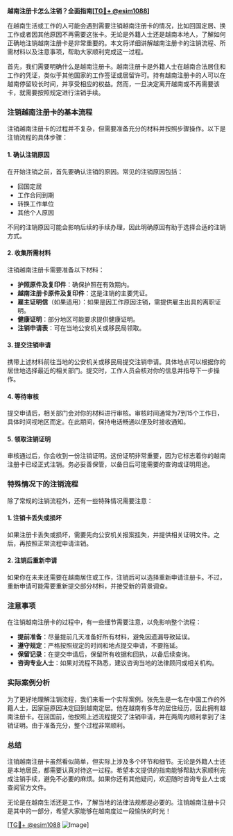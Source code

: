 **越南注册卡怎么注销？全面指南[[TG💪+ @esim1088](https://t.me/s/esim1088)]**

在越南生活或工作的人可能会遇到需要注销越南注册卡的情况，比如回国定居、换工作或者因其他原因不再需要这张卡。无论是外籍人士还是越南本地人，了解如何正确地注销越南注册卡是非常重要的。本文将详细讲解越南注册卡的注销流程、所需材料以及注意事项，帮助大家顺利完成这一过程。

首先，我们需要明确什么是越南注册卡。越南注册卡是外籍人士在越南合法居住和工作的凭证，类似于其他国家的工作签证或居留许可。持有越南注册卡的人可以在越南停留较长时间，并享受相应的权益。然而，一旦决定离开越南或不再需要该卡，就需要按照规定进行注销手续。

### 注销越南注册卡的基本流程

注销越南注册卡的过程并不复杂，但需要准备充分的材料并按照步骤操作。以下是注销流程的具体步骤：

#### 1. 确认注销原因

在开始注销之前，首先要确认注销的原因。常见的注销原因包括：
- 回国定居
- 工作合同到期
- 转换工作单位
- 其他个人原因

不同的注销原因可能会影响后续的手续办理，因此明确原因有助于选择合适的注销方式。

#### 2. 收集所需材料

注销越南注册卡需要准备以下材料：
- **护照原件及复印件**：确保护照在有效期内。
- **越南注册卡原件及复印件**：这是注销的主要凭证。
- **雇主证明信**（如果适用）：如果是因工作原因注销，需提供雇主出具的离职证明。
- **健康证明**：部分地区可能要求提供健康证明。
- **注销申请表**：可在当地公安机关或移民局领取。

#### 3. 提交注销申请

携带上述材料前往当地的公安机关或移民局提交注销申请。具体地点可以根据你的居住地选择最近的相关部门。提交时，工作人员会核对你的信息并指导下一步操作。

#### 4. 等待审核

提交申请后，相关部门会对你的材料进行审核。审核时间通常为7到15个工作日，具体时间视地区而定。在此期间，保持电话畅通以便及时接收通知。

#### 5. 领取注销证明

审核通过后，你会收到一份注销证明。这份证明非常重要，因为它标志着你的越南注册卡已经正式注销。务必妥善保管，以备日后可能需要的查询或证明用途。

### 特殊情况下的注销流程

除了常规的注销流程外，还有一些特殊情况需要注意：

#### 1. 注销卡丢失或损坏

如果注册卡丢失或损坏，需要先向公安机关报案挂失，并提供相关证明文件。之后，再按照正常流程申请注销。

#### 2. 注销后重新申请

如果你在未来还需要在越南居住或工作，注销后可以选择重新申请注册卡。不过，重新申请可能需要重新提交部分材料，并接受新的背景调查。

### 注意事项

在注销越南注册卡的过程中，有一些细节需要注意，以免影响整个流程：

- **提前准备**：尽量提前几天准备好所有材料，避免因遗漏导致延误。
- **遵守规定**：严格按照规定的时间和地点提交申请，不要拖延。
- **保留记录**：在提交申请后，保留所有收据和回执，以备后续查询。
- **咨询专业人士**：如果对流程不熟悉，建议咨询当地的法律顾问或相关机构。

### 实际案例分析

为了更好地理解注销流程，我们来看一个实际案例。张先生是一名在中国工作的外籍人士，因家庭原因决定回到越南定居。他在越南有多年的居住经历，因此拥有越南注册卡。在回国前，他按照上述流程提交了注销申请，并在两周内顺利拿到了注销证明。由于准备充分，整个过程非常顺利。

### 总结

注销越南注册卡虽然看似简单，但实际上涉及多个环节和细节。无论是外籍人士还是本地居民，都需要认真对待这一过程。希望本文提供的指南能够帮助大家顺利完成注销手续，避免不必要的麻烦。如果你还有其他疑问，欢迎随时咨询专业人士或查阅官方文件。

无论是在越南生活还是工作，了解当地的法律法规都是必要的。注销越南注册卡只是其中的一部分，希望大家能够在越南度过一段愉快的时光！

[[TG💪+ @esim1088](https://t.me/s/esim1088) ![Image](https://i.postimg.cc/4NQfJmqS/Snipaste-2025-05-13-00-14-12.png)]
